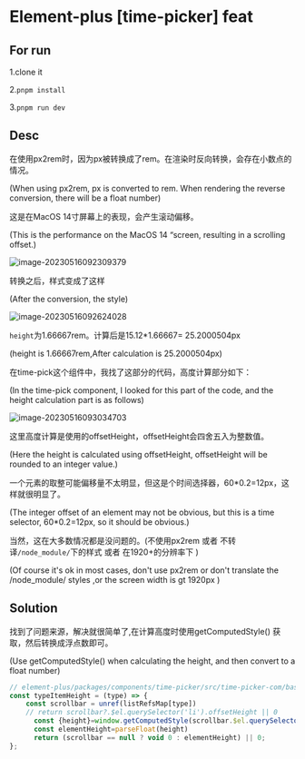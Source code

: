 # Element-plus [time-picker] feat

## For run

1.clone it

2.`pnpm install `

3.`pnpm run dev`

## Desc

在使用px2rem时，因为px被转换成了rem。在渲染时反向转换，会存在小数点的情况。

(When using px2rem, px is converted to rem. When rendering the reverse conversion, there will be a float number)

这是在MacOS 14寸屏幕上的表现，会产生滚动偏移。

(This is the performance on the MacOS 14 “screen, resulting in a scrolling offset.)

![image-20230516092309379](http://img.mmifx.com//202305160923530.png?qiniu)

转换之后，样式变成了这样

(After the conversion, the style)

![image-20230516092624028](http://img.mmifx.com//202305160926067.png?qiniu)

`height`为1.66667rem。计算后是15.12*1.66667= 25.2000504px

(height is 1.66667rem,After calculation is 25.2000504px)

在time-pick这个组件中，我找了这部分的代码，高度计算部分如下：

(In the time-pick component, I looked for this part of the code, and the height calculation part is as follows)

![image-20230516093034703](http://img.mmifx.com//202305160930746.png?qiniu)

这里高度计算是使用的offsetHeight，offsetHeight会四舍五入为整数值。

(Here the height is calculated using offsetHeight, offsetHeight will be rounded to an integer value.)

一个元素的取整可能偏移量不太明显，但这是个时间选择器，60*0.2=12px，这样就很明显了。

(The integer offset of an element may not be obvious, but this is a time selector, 60*0.2=12px, so it should be obvious.)

当然，这在大多数情况都是没问题的。(不使用px2rem  或者  不转译`/node_module/`下的样式 或者 在1920+的分辨率下 )

(Of course it's ok in most cases,  don't use px2rem  or don't translate the /node_module/ styles ,or the screen width is gt 1920px )

## Solution

找到了问题来源，解决就很简单了,在计算高度时使用getComputedStyle() 获取，然后转换成浮点数即可。

(Use getComputedStyle() when calculating the height, and then convert to a float number)

```javascript
// element-plus/packages/components/time-picker/src/time-picker-com/basic-time-spinner.vue
const typeItemHeight = (type) => {
  	const scrollbar = unref(listRefsMap[type])
  	// return scrollbar?.$el.querySelector('li').offsetHeight || 0
      const {height}=window.getComputedStyle(scrollbar.$el.querySelector("li"))
      const elementHeight=parseFloat(height)
      return (scrollbar == null ? void 0 : elementHeight) || 0;
};
```







